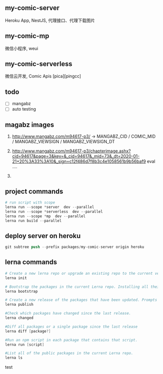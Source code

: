 ## my-comic-server

Heroku App, NestJS, 代理接口、代理下载图片

## my-comic-mp

微信小程序, weui

## my-comic-serverless

微信云开发, Comic Apis [pica][pingcc]

## todo

- [ ] mangabz
- [ ] auto testing

## magabz images

1. http://www.mangabz.com/m94617-p3/
   -> MANGABZ_CID / COMIC_MID / MANGABZ_VIEWSIGN / MANGABZ_VIEWSIGN_DT
2. http://www.mangabz.com/m94617-p3/chapterimage.ashx?cid=94617&page=3&key=&_cid=94617&_mid=73&_dt=2020-01-21+20%3A33%3A10&_sign=c12f486d7f8b3c4e1058561b9b56baf9
   eval
   ....

3.

## project commands

```s
# run script with scope
lerna run --scope *server  dev --parallel
lerna run --scope *serverless  dev --parallel
lerna run --scope *mp  dev --parallel
lerna run build --parallel

```

## deploy server on heroku

```s
git subtree push --prefix packages/my-comic-server origin heroku

```

## lerna commands

```s
# Create a new lerna repo or upgrade an existing repo to the current version of Lerna.
lerna init

# Bootstrap the packages in the current Lerna repo. Installing all their dependencies and linking any cross-dependencies.
lerna bootstrap

# Create a new release of the packages that have been updated. Prompts for a new version and updates all the packages on git and npm.
lerna publish

#Check which packages have changed since the last release.
lerna changed

#Diff all packages or a single package since the last release
lerna diff [package?]

#Run an npm script in each package that contains that script.
lerna run [script]

#List all of the public packages in the current Lerna repo.
lerna ls

```

test
